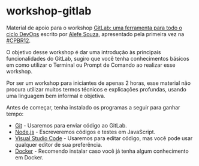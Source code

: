 # workshop-gitlab

Material de apoio para o workshop [GitLab: uma ferramenta para todo o ciclo DevOps](https://alefesouza.github.io/workshop-gitlab) escrito por [Alefe Souza](https://alefesouza.com), apresentado pela primeira vez na [#CPBR12](https://campuse.ro/events/campus-party-brasil-2019/workshop/gitlab-uma-ferramenta-para-todo-o-ciclo-devops-cpbr12/).

O objetivo desse workshop é dar uma introdução às principais funcionalidades do GitLab, sugiro que você tenha conhecimentos básicos em como utilizar o Terminal ou Prompt de Comando ao realizar esse workshop.

Por ser um workshop para iniciantes de apenas 2 horas, esse material não procura utilizar muitos termos técnicos e explicações profundas, usando uma linguagem bem informal e objetiva.

Antes de começar, tenha instalado os programas a seguir para ganhar tempo:

* [Git](https://git-scm.com) - Usaremos para enviar código ao GitLab.
* [Node.js](https://nodejs.org) - Escreveremos códigos e testes em JavaScript.
* [Visual Studio Code](https://code.visualstudio.com) - Usaremos para editar código, mas você pode usar qualquer editor de sua preferência.
* [Docker](https://docs.docker.com/install) - Recomendo instalar caso você já tenha algum conhecimento em Docker.
